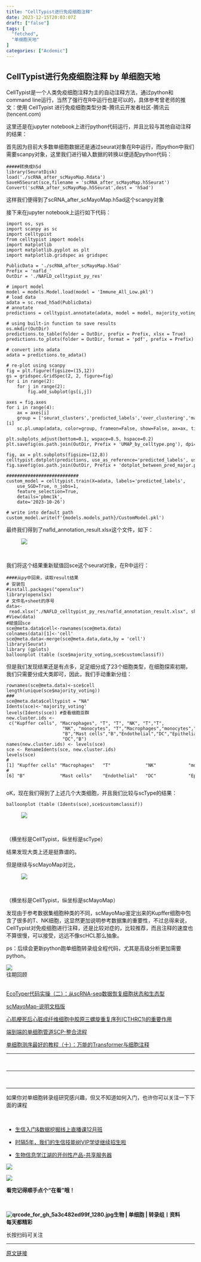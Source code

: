 ```yaml
---
title: "CellTypist进行免疫细胞注释"
date: 2023-12-15T20:03:07Z
draft: ["false"]
tags: [
  "fetched",
  "单细胞天地"
]
categories: ["Acdemic"]
---
```

CellTypist进行免疫细胞注释 by 单细胞天地
------
<div><section data-tool="mdnice编辑器" data-website="https://www.mdnice.com"><p data-tool="mdnice编辑器">CellTypist是一个人类免疫细胞注释为主的自动注释方法，通过python和command line运行，当然了强行在R中运行也是可以的，具体参考曾老师的推文：使用 CellTypist 进行免疫细胞类型分类-腾讯云开发者社区-腾讯云 (tencent.com)</p><p data-tool="mdnice编辑器">这里还是在jupyter notebook上进行python代码运行，并且比较与其他自动注释的结果：</p><p data-tool="mdnice编辑器">首先因为目前大多数单细胞数据还是通过seurat对象在R中运行，而python中我们需要scanpy对象，这里我们进行输入数据的转换以便适配python代码：</p><pre data-tool="mdnice编辑器"><span></span><code><span>#####转换成h5d</span><br><span>library</span>(SeuratDisk)<br>load(<span>'./scRNA_after_scMayoMap.Rdata'</span>)<br>SaveH5Seurat(sce,filename = <span>'scRNA_after_scMayoMap.h5Seurat'</span>)<br>Convert(<span>'scRNA_after_scMayoMap.h5Seurat'</span>,dest = <span>'h5ad'</span>)<br></code></pre><p data-tool="mdnice编辑器">这样我们便得到了scRNA_after_scMayoMap.h5ad这个scanpy对象</p><p data-tool="mdnice编辑器">接下来在jupyter notebook上运行如下代码：</p><pre data-tool="mdnice编辑器"><span></span><code><span>import</span> os, sys<br><span>import</span> scanpy <span>as</span> sc<br><span>import</span> celltypist<br><span>from</span> celltypist <span>import</span> models<br><span>import</span> matplotlib<br><span>import</span> matplotlib.pyplot <span>as</span> plt<br><span>import</span> matplotlib.gridspec <span>as</span> gridspec<br></code></pre><pre data-tool="mdnice编辑器"><span></span><code>PublicData = <span>'./scRNA_after_scMayoMap.h5ad'</span><br>Prefix = <span>'nafld_'</span><br>OutDir = <span>'./NAFLD_celltypist_py_res'</span><br><br><span># import model</span><br>model = models.Model.load(model = <span>'Immune_All_Low.pkl'</span>)<br><span># load data</span><br>adata = sc.read_h5ad(PublicData)<br><span># annotate</span><br>predictions = celltypist.annotate(adata, model = model, majority_voting = <span>True</span>)<br><br><span># using built-in function to save results</span><br>os.mkdir(OutDir)<br>predictions.to_table(folder = OutDir, prefix = Prefix, xlsx = <span>True</span>)<br>predictions.to_plots(folder = OutDir, format = <span>'pdf'</span>, prefix = Prefix)<br><br><span># convert into adata</span><br>adata = predictions.to_adata()<br><br><span># re-plot using scanpy</span><br>fig = plt.figure(figsize=(<span>15</span>,<span>12</span>))<br>gs = gridspec.GridSpec(<span>2</span>, <span>2</span>, figure=fig)<br><span>for</span> i <span>in</span> range(<span>2</span>):<br>    <span>for</span> j <span>in</span> range(<span>2</span>):<br>        fig.add_subplot(gs[i,j])<br><br>axes = fig.axes<br><span>for</span> i <span>in</span> range(<span>4</span>):<br>    ax = axes[i]<br>    group = [<span>'seurat_clusters'</span>,<span>'predicted_labels'</span>,<span>'over_clustering'</span>,<span>'majority_voting'</span>][i]<br>    sc.pl.umap(adata, color=group, frameon=<span>False</span>, show=<span>False</span>, ax=ax, title=group, size=<span>20</span>)<br><br>plt.subplots_adjust(bottom=<span>0.1</span>, wspace=<span>0.5</span>, hspace=<span>0.2</span>)<br>plt.savefig(os.path.join(OutDir, Prefix + <span>'UMAP_by_celltype.png'</span>), dpi=<span>300</span>, bbox_inches=<span>'tight'</span>)<br><br>fig, ax = plt.subplots(figsize=(<span>12</span>,<span>8</span>))<br>celltypist.dotplot(predictions, use_as_reference=<span>'predicted_labels'</span>, use_as_prediction=<span>'majority_voting'</span>, show=<span>False</span>, ax=ax)<br>fig.savefig(os.path.join(OutDir, Prefix + <span>'dotplot_between_pred_major.png'</span>), dpi=<span>300</span>, bbox_inches=<span>'tight'</span>)<br><br><span>###########################</span><br>custom_model = celltypist.train(X=adata, labels=<span>'predicted_labels'</span>,<br>    use_SGD=<span>True</span>, n_jobs=<span>1</span>,<br>    feature_selection=<span>True</span>,<br>    details=<span>'pbmc1k'</span>,<br>    date=<span>'2023-10-26'</span>)<br><br><span># write into default path</span><br>custom_model.write(<span>f'<span>{models.models_path}</span>/CustomModel.pkl'</span>)<br></code></pre><p data-tool="mdnice编辑器">最终我们得到了nafld_annotation_result.xlsx这个文件，如下：</p><figure data-tool="mdnice编辑器"><p><img data-galleryid="" data-ratio="0.4371327849588719" data-s="300,640" data-src="https://mmbiz.qpic.cn/sz_mmbiz_png/y6jd6X97IxKibeCMWtWeMmibiaK5VJFF6LEdHhhPR51glvJVnAO4eKBTarkKL8JVSliacRm2pd6Z6fMJqL09SQwUqw/640?wx_fmt=png&amp;from=appmsg" data-type="png" data-w="851" src="https://mmbiz.qpic.cn/sz_mmbiz_png/y6jd6X97IxKibeCMWtWeMmibiaK5VJFF6LEdHhhPR51glvJVnAO4eKBTarkKL8JVSliacRm2pd6Z6fMJqL09SQwUqw/640?wx_fmt=png&amp;from=appmsg"></p><figcaption><br></figcaption></figure><p data-tool="mdnice编辑器">我们将这个结果重新赋值回sce这个seurat对象，在R中运行：</p><pre data-tool="mdnice编辑器"><span></span><code><span>####从py中回来，读取result结果</span><br><span># 安装包</span><br><span>#install.packages("openxlsx")</span><br><span>library</span>(openxlsx)<br><span># 文件名+sheet的序号</span><br>data&lt;- read.xlsx(<span>"./NAFLD_celltypist_py_res/nafld_annotation_result.xlsx"</span>, sheet = <span>1</span>)<br><span>#View(data)</span><br><span>#赋值回sce</span><br>sce@meta.data$cell&lt;-rownames(sce@meta.data)<br>colnames(data)[<span>1</span>]&lt;-<span>'cell'</span><br>sce@meta.data&lt;-merge(sce@meta.data,data,by = <span>'cell'</span>)<br><span>library</span>(Seurat)<br><span>library</span> (gplots) <br>balloonplot (table (sce$majority_voting,sce$customclassif))<br></code></pre><p data-tool="mdnice编辑器">但是我们发现结果还是有点多，足足细分成了23个细胞类型，在细胞探索初期，我们只需要分成大类即可，因此，我们手动重新分组：</p><pre data-tool="mdnice编辑器"><span></span><code>rownames(sce@meta.data)&lt;-sce$cell<br>length(unique(sce$majority_voting))<br><span>###</span><br>sce@meta.data$celltypist = <span>"NA"</span><br>Idents(sce)&lt;-<span>'majority_voting'</span><br>levels(Idents(sce)) <span>#查看细胞亚群</span><br>new.cluster.ids &lt;- c(<span>"Kupffer cells"</span>, <span>"Macrophages"</span>, <span>"T"</span>, <span>"T"</span>, <span>"NK"</span>, <span>"T"</span>,<span>"T"</span>,<br>                     <span>"NK"</span>, <span>"monocytes"</span>, <span>"T"</span>,<span>"Macrophages"</span>,<span>"monocytes"</span>,<span>"B"</span>,<span>"T"</span>,<br>                     <span>"B"</span>,<span>"Mast cells"</span>,<span>"B"</span>,<span>"Endothelial"</span>,<span>"DC"</span>,<span>"Epithelial"</span>,<span>"DC"</span>,<br>                     <span>"DC"</span>,<span>"B"</span>)<br>names(new.cluster.ids) &lt;- levels(sce)<br>sce &lt;- RenameIdents(sce, new.cluster.ids)<br>levels(sce) <br><span>#[1] "Kupffer cells" "Macrophages"   "T"             "NK"            "monocytes"    </span><br><span>#[6] "B"             "Mast cells"    "Endothelial"   "DC"            "Epithelial"  </span><br><br></code></pre><p data-tool="mdnice编辑器">oK，现在我们得到了上述几个大类细胞，并且我们比较与scType的结果：</p><pre data-tool="mdnice编辑器"><span></span><code>balloonplot (table (Idents(sce),sce$customclassif))<br></code></pre><figure data-tool="mdnice编辑器"><p><img data-galleryid="" data-ratio="0.6370370370370371" data-s="300,640" data-src="https://mmbiz.qpic.cn/sz_mmbiz_png/y6jd6X97IxKibeCMWtWeMmibiaK5VJFF6LEyCtTp8mWZlZpia8mPiaaRib4RmHbQDvx3Ksfwia5fya6j2Bre8x8ICiapCQ/640?wx_fmt=png&amp;from=appmsg" data-type="png" data-w="1080" src="https://mmbiz.qpic.cn/sz_mmbiz_png/y6jd6X97IxKibeCMWtWeMmibiaK5VJFF6LEyCtTp8mWZlZpia8mPiaaRib4RmHbQDvx3Ksfwia5fya6j2Bre8x8ICiapCQ/640?wx_fmt=png&amp;from=appmsg"></p><figcaption><br></figcaption></figure><p data-tool="mdnice编辑器">（横坐标是CellTypist，纵坐标是scType）</p><p data-tool="mdnice编辑器">结果发现大类上还是挺靠谱的。</p><p data-tool="mdnice编辑器">但是继续与scMayoMap对比，</p><figure data-tool="mdnice编辑器"><p><img data-galleryid="" data-ratio="0.662962962962963" data-s="300,640" data-src="https://mmbiz.qpic.cn/sz_mmbiz_png/y6jd6X97IxKibeCMWtWeMmibiaK5VJFF6LEwtD4YR45lvSwPeicAZX9h5lSf6lXic1qa7PWN3vvZn1dgQiaTVaEcUB8A/640?wx_fmt=png&amp;from=appmsg" data-type="png" data-w="1080" src="https://mmbiz.qpic.cn/sz_mmbiz_png/y6jd6X97IxKibeCMWtWeMmibiaK5VJFF6LEwtD4YR45lvSwPeicAZX9h5lSf6lXic1qa7PWN3vvZn1dgQiaTVaEcUB8A/640?wx_fmt=png&amp;from=appmsg"></p><figcaption><br></figcaption></figure><p data-tool="mdnice编辑器">（横坐标是CellTypist，纵坐标是scMayoMap）</p><p data-tool="mdnice编辑器">发现由于参考数据集细胞种类的不同，scMayoMap鉴定出来的Kupffer细胞中包含了很多的T、NK细胞，这显然更加说明参考数据集的重要性，不过总得来说，CellTypist对免疫细胞进行注释，还是比较对症的，比较推荐，而且注释的速度也不算很慢，可以接受，远远不像scHCL那么抽象。</p><p data-tool="mdnice编辑器">ps：后续会更新python跑单细胞转录组全程代码，尤其是高级分析更加需要python。</p></section><section><section data-style-type="5" data-tools="新媒体排版" data-id="2440476"><section><section><section><section><img data-imgfileid="100034455" data-ratio="0.9495798319327731" data-src="https://mmbiz.qpic.cn/mmbiz_gif/09gp6SvPE04j3m2v7Hr889icHUyibTOHs8YuUibicl7ibRD0ZwG5pDTjBluRreZvuib1o3BibvLkicYhnA4YW7dQsjn0cA/640?wx_fmt=gif" data-type="gif" data-w="119" data-width="100%" src="https://mmbiz.qpic.cn/mmbiz_gif/09gp6SvPE04j3m2v7Hr889icHUyibTOHs8YuUibicl7ibRD0ZwG5pDTjBluRreZvuib1o3BibvLkicYhnA4YW7dQsjn0cA/640?wx_fmt=gif"></section><section data-brushtype="text">往期回顾</section><section><br></section></section></section></section><section><section data-autoskip="1"><p><a target="_blank" href="http://mp.weixin.qq.com/s?__biz=MzI1Njk4ODE0MQ==&amp;mid=2247518100&amp;idx=2&amp;sn=72fd74bbb98f20ad99c114498934bbcb&amp;chksm=ea1c8116dd6b080070fa96a5901765f6b28236b3694e9bb025f3c9a964a5f24f8bfe6eb32aa1&amp;scene=21#wechat_redirect" textvalue="EcoTyper代码实操（二）：从scRNA-seq数据恢复细胞状态和生态型" linktype="text" imgurl="" imgdata="null" data-itemshowtype="11" tab="innerlink" data-linktype="2"><span>EcoTyper代码实操（二）：从scRNA-seq数据恢复细胞状态和生态型</span></a><br></p><p><a target="_blank" href="http://mp.weixin.qq.com/s?__biz=MzI1Njk4ODE0MQ==&amp;mid=2247518076&amp;idx=1&amp;sn=dd14899754ae8ff5e28049447427c3b8&amp;chksm=ea1c81fedd6b08e8db1761f94ff68adb5610ab5c57bf7eb40489304252cb5232fe46fc32083f&amp;scene=21#wechat_redirect" textvalue="scMayoMap-说明文档版" linktype="text" imgurl="" imgdata="null" data-itemshowtype="11" tab="innerlink" data-linktype="2"><span>scMayoMap-说明文档版</span></a><br></p><p><a target="_blank" href="http://mp.weixin.qq.com/s?__biz=MzI1Njk4ODE0MQ==&amp;mid=2247518084&amp;idx=1&amp;sn=47c1b5d69c2aa482479a2a969534fd82&amp;chksm=ea1c8106dd6b08101b08e8cabeea76eddf22c7f99baeca45ddd5ba0439e640c0ce0dab0dda15&amp;scene=21#wechat_redirect" textvalue="心肌梗死后心脏成纤维细胞中胶原三螺旋重复序列(CTHRC1)的重要作用" linktype="text" imgurl="" imgdata="null" data-itemshowtype="0" tab="innerlink" data-linktype="2"><span>心肌梗死后心脏成纤维细胞中胶原三螺旋重复序列(CTHRC1)的重要作用</span></a><br></p><p><a target="_blank" href="http://mp.weixin.qq.com/s?__biz=MzI1Njk4ODE0MQ==&amp;mid=2247517655&amp;idx=1&amp;sn=661d1bb5d5c2112d60a572de239c88f9&amp;chksm=ea1c8355dd6b0a43f1acebd4f571e832be9fbcf685c0be3f9eb41765172935edbce0c0bd5e46&amp;scene=21#wechat_redirect" textvalue="端到端的单细胞管道SCP-整合流程" linktype="text" imgurl="" imgdata="null" data-itemshowtype="0" tab="innerlink" data-linktype="2"><span>端到端的单细胞管道SCP-整合流程</span></a><br></p><p><a target="_blank" href="http://mp.weixin.qq.com/s?__biz=MzI1Njk4ODE0MQ==&amp;mid=2247515825&amp;idx=2&amp;sn=5122e66e005b04194ee21569d8c8245f&amp;chksm=ea1cb833dd6b312560d4da99a3ed73c7110d5ce84ae71bb8f9d3ab565de3f077521f0ff04ad0&amp;scene=21#wechat_redirect" textvalue="单细胞测序最好的教程（十）：万能的Transformer与细胞注释" linktype="text" imgurl="" imgdata="null" data-itemshowtype="0" tab="innerlink" data-linktype="2"><span>单细胞测序最好的教程（十）：万能的Transformer与细胞注释</span></a><br></p></section></section><hr><p><br></p></section><section data-style-type="5" data-tools="新媒体排版" data-id="2440475"><hr><p><br></p><hr><section><p>如果你对单细胞转录组研究感兴趣，但又不知道如何入门，也许你可以关注一下下面的课程<span></span></p><p><br></p><ul><li><p><a target="_blank" href="http://mp.weixin.qq.com/s?__biz=MzAxMDkxODM1Ng==&amp;mid=2247526646&amp;idx=1&amp;sn=d1728d9102f72d2ce5c425162549499d&amp;chksm=9b4b284dac3ca15b83972f3dcb45977fc78eb65b607e7961658f8586f8a4b7be2c2c43883684&amp;scene=21#wechat_redirect" textvalue="生信入门&amp;数据挖掘线上直播课12月班" linktype="text" imgurl="" imgdata="null" data-itemshowtype="0" tab="innerlink" data-linktype="2" hasload="1">生信入门&amp;数据挖掘线上直播课12月班</a><br></p></li><li><p><a target="_blank" href="http://mp.weixin.qq.com/s?__biz=MzAxMDkxODM1Ng==&amp;mid=2247524148&amp;idx=1&amp;sn=7806da6feb41a36493c519c1cfc1d3ac&amp;chksm=9b4bdf8fac3c569960369602f1ef26639cb366b250f233b2297d1f059471c0458335bfc0b829&amp;scene=21#wechat_redirect" textvalue="时隔5年，我们的生信技能树VIP学徒继续招生啦" linktype="text" imgurl="" imgdata="null" data-itemshowtype="0" tab="innerlink" data-linktype="2" hasload="1">时隔5年，我们的生信技能树VIP学徒继续招生啦</a><br></p></li><li><p><a target="_blank" href="http://mp.weixin.qq.com/s?__biz=MzAxMDkxODM1Ng==&amp;mid=2247526168&amp;idx=1&amp;sn=ebc4a9d53d675e3f7d20b1e2f97901b8&amp;chksm=9b4b27a3ac3caeb5ee0828c38f816c229067d1946be224bcaf4bac0dbdfc9eff863c621097e2&amp;scene=21#wechat_redirect" textvalue="生物信息学江湖的开创性产品-共享服务器" linktype="text" imgurl="" imgdata="null" data-itemshowtype="0" tab="innerlink" data-linktype="2" hasload="1">生物信息学江湖的开创性产品-共享服务器</a></p></li></ul><p><img data-imgfileid="100034454" data-ratio="1" data-src="https://mmbiz.qpic.cn/mmbiz_gif/4TKeL1ZejtlKxOib5kmKX6ic6eX0w0WK5jvhtz9yBRsO3OI4yr6S5iaLNM7AbAeuPDHXMvDdur2DRz9wyiax4lEviag/640?wx_fmt=gif" data-type="gif" data-w="240" src="https://mmbiz.qpic.cn/mmbiz_gif/4TKeL1ZejtlKxOib5kmKX6ic6eX0w0WK5jvhtz9yBRsO3OI4yr6S5iaLNM7AbAeuPDHXMvDdur2DRz9wyiax4lEviag/640?wx_fmt=gif"><br></p><p><img data-imgfileid="100034453" data-ratio="0.05278592375366569" data-src="https://mmbiz.qpic.cn/mmbiz/4TKeL1Zejtlq03ZOSZiaTlic1MxgdKiaxTbOZ7ZSe0Xx1Ca8xF3L6Nyj1FYUajtYrSmRIHyZVSsAve0EAvEicZONpg/640?wx_fmt=jpeg" data-type="other" data-w="341" src="https://mmbiz.qpic.cn/mmbiz/4TKeL1Zejtlq03ZOSZiaTlic1MxgdKiaxTbOZ7ZSe0Xx1Ca8xF3L6Nyj1FYUajtYrSmRIHyZVSsAve0EAvEicZONpg/640?wx_fmt=jpeg"></p><p><strong><span>看完记得顺手点个</span></strong><span><strong><span>“在看”</span></strong></span><strong><span>哦！</span></strong></p></section><section><section data-id="93668"><section><section data-width="95%"><section><section><section data-width="38%"><section><section data-tools="135编辑器" data-id="93668"><section><section data-width="95%"><section><section><section data-width="61.8%"><section><section><section><p><br></p><span><strong data-burshtype="text"><img data-copyright="0" data-cropselx1="0" data-cropselx2="109" data-cropsely1="0" data-cropsely2="109" data-ratio="1" data-src="https://mmbiz.qpic.cn/mmbiz/siaia0BDGJdjRMGrkqo64BGKecYk4akuHpGHVQs7FeOpY7eWbIPGC1tRw5Tw0oEPmx053mR9FTVerWvhuZchIpZw/640?wx_fmt=jpeg" data-type="other" data-w="258" title="qrcode_for_gh_5a3c482ed99f_1280.jpg" data-imgfileid="100034457" src="https://mmbiz.qpic.cn/mmbiz/siaia0BDGJdjRMGrkqo64BGKecYk4akuHpGHVQs7FeOpY7eWbIPGC1tRw5Tw0oEPmx053mR9FTVerWvhuZchIpZw/640?wx_fmt=jpeg"><strong data-burshtype="text">生物</strong><strong data-burshtype="text"> | 单细胞 | 转录组丨资料</strong></strong></span></section><section><span><strong data-burshtype="text">每天都精彩</strong></span></section></section></section><section><section><section><section><section><section><p><span>长按扫码可关注</span></p></section></section></section></section></section></section></section></section></section></section></section></section></section></section></section></section></section></section></section></section></section></section><p><mp-style-type data-value="3"></mp-style-type></p></div>  
<hr>
<a href="https://mp.weixin.qq.com/s/gUYm7bVbmI1SjeSUWwbCTQ",target="_blank" rel="noopener noreferrer">原文链接</a>
